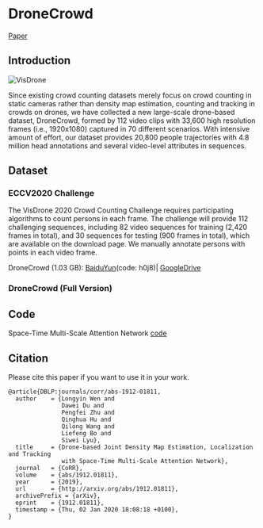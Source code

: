 # DroneCrowd
[Paper](https://arxiv.org/pdf/1912.01811.pdf)

## Introduction
![VisDrone](https://github.com/VisDrone/DroneCrowd/blob/master/sample.png)

Since existing crowd counting datasets merely focus on crowd counting in static cameras rather than density map estimation, counting and tracking in crowds on drones, we have collected a new large-scale drone-based dataset, DroneCrowd, formed by 112 video clips with 33,600 high resolution frames (i.e., 1920x1080) captured in 70 different scenarios. With intensive amount of effort, our dataset provides 20,800 people trajectories with 4.8 million head annotations and several video-level attributes in sequences.

## Dataset

### ECCV2020 Challenge

The VisDrone 2020 Crowd Counting Challenge requires participating algorithms to count persons in each frame. The challenge will provide 112 challenging sequences, including 82 video sequences for training (2,420 frames in total), and 30 sequences for testing (900 frames in total), which are available on the download page. We manually annotate persons with points in each video frame. 

DroneCrowd (1.03 GB): [BaiduYun](https://pan.baidu.com/share/init?surl=llJZJMi2L5oUQvj31iBlfg)(code: h0j8)| [GoogleDrive](https://drive.google.com/file/d/1HY3V4QObrVjzXUxL_J86oxn2bi7FMUgd/view?usp=sharing) 

### DroneCrowd (Full Version)


## Code

Space-Time Multi-Scale Attention Network [code](https://github.com/VisDrone/DroneCrowd/tree/master/STANet)


## Citation

Please cite this paper if you want to use it in your work.
```
@article{DBLP:journals/corr/abs-1912-01811,
  author    = {Longyin Wen and
               Dawei Du and
               Pengfei Zhu and
               Qinghua Hu and
               Qilong Wang and
               Liefeng Bo and
               Siwei Lyu},
  title     = {Drone-based Joint Density Map Estimation, Localization and Tracking
               with Space-Time Multi-Scale Attention Network},
  journal   = {CoRR},
  volume    = {abs/1912.01811},
  year      = {2019},
  url       = {http://arxiv.org/abs/1912.01811},
  archivePrefix = {arXiv},
  eprint    = {1912.01811},
  timestamp = {Thu, 02 Jan 2020 18:08:18 +0100},
}
```
